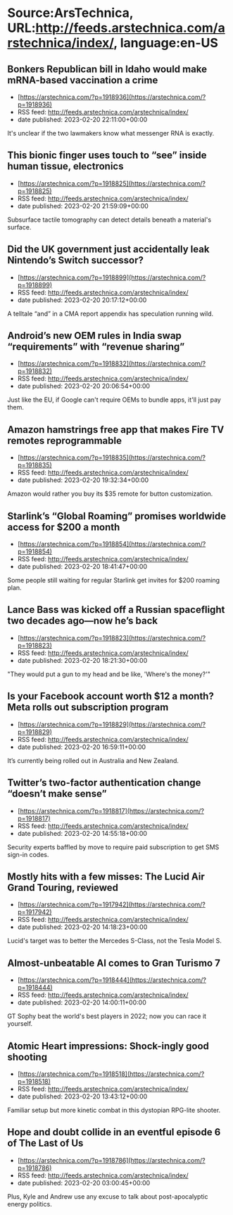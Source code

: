 # Source:ArsTechnica, URL:http://feeds.arstechnica.com/arstechnica/index/, language:en-US

## Bonkers Republican bill in Idaho would make mRNA-based vaccination a crime
 - [https://arstechnica.com/?p=1918936](https://arstechnica.com/?p=1918936)
 - RSS feed: http://feeds.arstechnica.com/arstechnica/index/
 - date published: 2023-02-20 22:11:00+00:00

It's unclear if the two lawmakers know what messenger RNA is exactly.

## This bionic finger uses touch to “see” inside human tissue, electronics
 - [https://arstechnica.com/?p=1918825](https://arstechnica.com/?p=1918825)
 - RSS feed: http://feeds.arstechnica.com/arstechnica/index/
 - date published: 2023-02-20 21:59:09+00:00

Subsurface tactile tomography can detect details beneath a material's surface.

## Did the UK government just accidentally leak Nintendo’s Switch successor?
 - [https://arstechnica.com/?p=1918899](https://arstechnica.com/?p=1918899)
 - RSS feed: http://feeds.arstechnica.com/arstechnica/index/
 - date published: 2023-02-20 20:17:12+00:00

A telltale “and” in a CMA report appendix has speculation running wild.

## Android’s new OEM rules in India swap “requirements” with “revenue sharing”
 - [https://arstechnica.com/?p=1918832](https://arstechnica.com/?p=1918832)
 - RSS feed: http://feeds.arstechnica.com/arstechnica/index/
 - date published: 2023-02-20 20:06:54+00:00

Just like the EU, if Google can't require OEMs to bundle apps, it'll just pay them.

## Amazon hamstrings free app that makes Fire TV remotes reprogrammable
 - [https://arstechnica.com/?p=1918835](https://arstechnica.com/?p=1918835)
 - RSS feed: http://feeds.arstechnica.com/arstechnica/index/
 - date published: 2023-02-20 19:32:34+00:00

Amazon would rather you buy its $35 remote for button customization.

## Starlink’s “Global Roaming” promises worldwide access for $200 a month
 - [https://arstechnica.com/?p=1918854](https://arstechnica.com/?p=1918854)
 - RSS feed: http://feeds.arstechnica.com/arstechnica/index/
 - date published: 2023-02-20 18:41:47+00:00

Some people still waiting for regular Starlink get invites for $200 roaming plan.

## Lance Bass was kicked off a Russian spaceflight two decades ago—now he’s back
 - [https://arstechnica.com/?p=1918823](https://arstechnica.com/?p=1918823)
 - RSS feed: http://feeds.arstechnica.com/arstechnica/index/
 - date published: 2023-02-20 18:21:30+00:00

"They would put a gun to my head and be like, 'Where's the money?'"

## Is your Facebook account worth $12 a month? Meta rolls out subscription program
 - [https://arstechnica.com/?p=1918829](https://arstechnica.com/?p=1918829)
 - RSS feed: http://feeds.arstechnica.com/arstechnica/index/
 - date published: 2023-02-20 16:59:11+00:00

It’s currently being rolled out in Australia and New Zealand.

## Twitter’s two-factor authentication change “doesn’t make sense”
 - [https://arstechnica.com/?p=1918817](https://arstechnica.com/?p=1918817)
 - RSS feed: http://feeds.arstechnica.com/arstechnica/index/
 - date published: 2023-02-20 14:55:18+00:00

Security experts baffled by move to require paid subscription to get SMS sign-in codes.

## Mostly hits with a few misses: The Lucid Air Grand Touring, reviewed
 - [https://arstechnica.com/?p=1917942](https://arstechnica.com/?p=1917942)
 - RSS feed: http://feeds.arstechnica.com/arstechnica/index/
 - date published: 2023-02-20 14:18:23+00:00

Lucid's target was to better the Mercedes S-Class, not the Tesla Model S.

## Almost-unbeatable AI comes to Gran Turismo 7
 - [https://arstechnica.com/?p=1918444](https://arstechnica.com/?p=1918444)
 - RSS feed: http://feeds.arstechnica.com/arstechnica/index/
 - date published: 2023-02-20 14:00:11+00:00

GT Sophy beat the world's best players in 2022; now you can race it yourself.

## Atomic Heart impressions: Shock-ingly good shooting
 - [https://arstechnica.com/?p=1918518](https://arstechnica.com/?p=1918518)
 - RSS feed: http://feeds.arstechnica.com/arstechnica/index/
 - date published: 2023-02-20 13:43:12+00:00

Familiar setup but more kinetic combat in this dystopian RPG-lite shooter.

## Hope and doubt collide in an eventful episode 6 of The Last of Us
 - [https://arstechnica.com/?p=1918786](https://arstechnica.com/?p=1918786)
 - RSS feed: http://feeds.arstechnica.com/arstechnica/index/
 - date published: 2023-02-20 03:00:45+00:00

Plus, Kyle and Andrew use any excuse to talk about post-apocalyptic energy politics.

